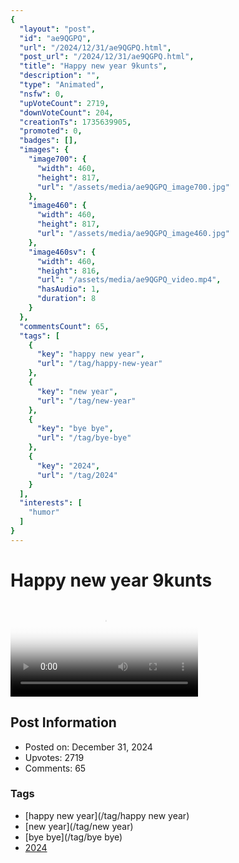 ```yaml
---
{
  "layout": "post",
  "id": "ae9QGPQ",
  "url": "/2024/12/31/ae9QGPQ.html",
  "post_url": "/2024/12/31/ae9QGPQ.html",
  "title": "Happy new year 9kunts",
  "description": "",
  "type": "Animated",
  "nsfw": 0,
  "upVoteCount": 2719,
  "downVoteCount": 204,
  "creationTs": 1735639905,
  "promoted": 0,
  "badges": [],
  "images": {
    "image700": {
      "width": 460,
      "height": 817,
      "url": "/assets/media/ae9QGPQ_image700.jpg"
    },
    "image460": {
      "width": 460,
      "height": 817,
      "url": "/assets/media/ae9QGPQ_image460.jpg"
    },
    "image460sv": {
      "width": 460,
      "height": 816,
      "url": "/assets/media/ae9QGPQ_video.mp4",
      "hasAudio": 1,
      "duration": 8
    }
  },
  "commentsCount": 65,
  "tags": [
    {
      "key": "happy new year",
      "url": "/tag/happy-new-year"
    },
    {
      "key": "new year",
      "url": "/tag/new-year"
    },
    {
      "key": "bye bye",
      "url": "/tag/bye-bye"
    },
    {
      "key": "2024",
      "url": "/tag/2024"
    }
  ],
  "interests": [
    "humor"
  ]
}
---
```


# Happy new year 9kunts

<video controls playsinline loop poster="/assets/media/ae9QGPQ_image460.jpg">
  <source src="/assets/media/ae9QGPQ_video.mp4" type="video/mp4">
  Your browser does not support the video tag.
</video>

## Post Information

- Posted on: December 31, 2024
- Upvotes: 2719
- Comments: 65

### Tags

- [happy new year](/tag/happy new year)
- [new year](/tag/new year)
- [bye bye](/tag/bye bye)
- [2024](/tag/2024)
